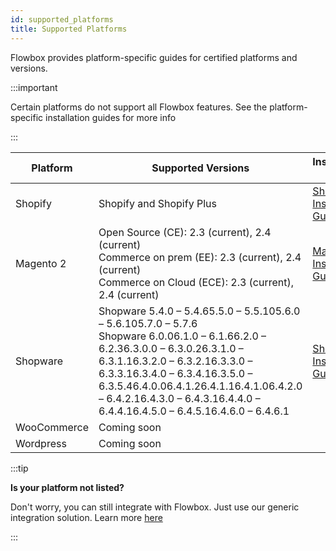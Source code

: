```yaml
---
id: supported_platforms
title: Supported Platforms
---
```


Flowbox provides platform-specific guides for certified platforms and versions.

:::important

Certain platforms do not support all Flowbox features. See the platform-specific installation guides for more info

:::

| Platform    | Supported Versions  | Installation Guide  |
|-------------|---------------------|---------------------|
| Shopify     | Shopify and Shopify Plus |  [Shopify Installation Guide](/docs/guides/shopify) |
| Magento 2   | Open Source (CE): 2.3 (current), 2.4 (current)<br/>Commerce on prem (EE): 2.3 (current), 2.4 (current)<br/>Commerce on Cloud (ECE): 2.3 (current), 2.4 (current) | [Magento 2 Installation Guide](/docs/guides/magento_plugin) |
| Shopware    | Shopware 5.4.0 – 5.4.65.5.0 – 5.5.105.6.0 – 5.6.105.7.0 – 5.7.6<br/>Shopware 6.0.06.1.0 – 6.1.66.2.0 – 6.2.36.3.0.0 – 6.3.0.26.3.1.0 – 6.3.1.16.3.2.0 – 6.3.2.16.3.3.0 – 6.3.3.16.3.4.0 – 6.3.4.16.3.5.0 – 6.3.5.46.4.0.06.4.1.26.4.1.16.4.1.06.4.2.0 – 6.4.2.16.4.3.0 – 6.4.3.16.4.4.0 – 6.4.4.16.4.5.0 – 6.4.5.16.4.6.0 – 6.4.6.1 |  [Shopware Installation Guide](/docs/guides/shopware) |
| WooCommerce | Coming soon         |                     |
| Wordpress   | Coming soon         |                     |


:::tip

**Is your platform not listed?**

Don't worry, you can still integrate with Flowbox. Just use our generic integration solution. Learn more [here](/docs/quickstart)

:::
